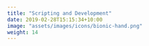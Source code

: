 ```yaml
---
title: "Scripting and Development"
date: 2019-02-28T15:15:34+10:00
image: "assets/images/icons/bionic-hand.png"
weight: 14
---
```


 